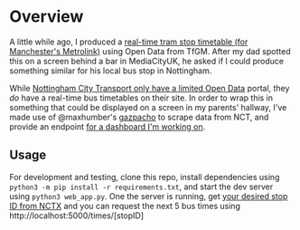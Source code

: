 # Overview

A little while ago, I produced a [real-time tram stop timetable (for Manchester's Metrolink)](http://github.com/jrmedd/metdisplay) using Open Data from TfGM. After my dad spotted this on a screen behind a bar in MediaCityUK, he asked if I could produce something similar for his local bus stop in Nottingham.

While [Nottingham City Transport only have a limited Open Data](https://www.nctx.co.uk/open-data) portal, they *do* have a real-time bus timetables on their site. In order to wrap this in something that could be displayed on a screen in my parents' hallway, I've made use of @maxhumber's [gazpacho](https://github.com/maxhumber/gazpacho) to scrape data from NCT, and provide an endpoint [for a dashboard I'm working on](https://github.com/jrmedd/nct-buses-display).

## Usage

For development and testing, clone this repo, install dependencies using `python3 -m pip install -r requirements.txt`, and start the dev server using `python3 web_app.py`. One the server is running, get [your desired stop ID from NCTX](https://www.nctx.co.uk/open-data/network/current) and you can request the next 5 bus times using http://localhost:5000/times/[stopID]
